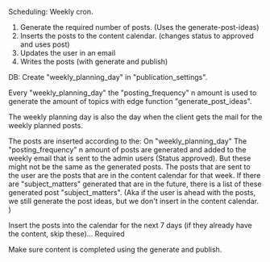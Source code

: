 Scheduling:
Weekly cron.
1. Generate the required number of posts. (Uses the generate-post-ideas)
2. Inserts the posts to the content calendar. (changes status to approved and uses post)
3. Updates the user in an email
4. Writes the posts (with generate and publish)

DB: Create "weekly_planning_day" in "publication_settings". 

Every "weekly_planning_day" the "posting_frequency" n amount is used to generate the amount of topics with edge function "generate_post_ideas". 

The weekly planning day is also the day when the client gets the mail for the weekly planned posts. 

The posts are inserted according to the:
On "weekly_planning_day" The "posting_frequency" n amount of posts are generated and added to the weekly email that is sent to the admin users (Status approved). But these might not be the same as the generated posts. The posts that are sent to the user are the posts that are in the content calendar for that week. 
If there are "subject_matters" generated that are in the future, there is a list of these generated post "subject_matters". 
(Aka if the user is ahead with the posts, we still generate the post ideas, but we don't insert in the content calendar. )

Insert the posts into the calendar for the next 7 days (if they already have the content, skip these)...
Required

Make sure content is completed using the generate and publish.

